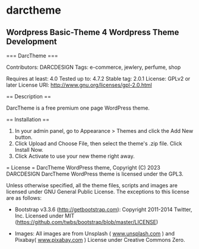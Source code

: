 # darctheme

## Wordpress Basic-Theme 4 Wordpress Theme Development

=== DarcTheme ===

Contributors: DARCDESIGN
Tags: e-commerce, jewlery, perfume, shop

Requires at least: 4.0
Tested up to: 4.7.2
Stable tag: 2.0.1
License: GPLv2 or later
License URI: http://www.gnu.org/licenses/gpl-2.0.html

== Description ==

DarcTheme is a free premium one page WordPress theme.

== Installation ==
	
1. In your admin panel, go to Appearance > Themes and click the Add New button.
2. Click Upload and Choose File, then select the theme's .zip file. Click Install Now.
3. Click Activate to use your new theme right away.

= License =
DarcTheme WordPress theme, Copyright (C) 2023 DARCDESIGN
DarcTheme WordPress theme is licensed under the GPL3.

Unless otherwise specified, all the theme files, scripts and images are licensed under GNU General Public License.
The exceptions to this license are as follows:

* Bootstrap v3.3.6 (http://getbootstrap.com):
    Copyright 2011-2014 Twitter, Inc.
    Licensed under MIT (https://github.com/twbs/bootstrap/blob/master/LICENSE)

* Images:
	All images are from Unsplash (	www.unsplash.com	) and Pixabay( www.pixabay.com	)
	License under Creative Commons Zero.